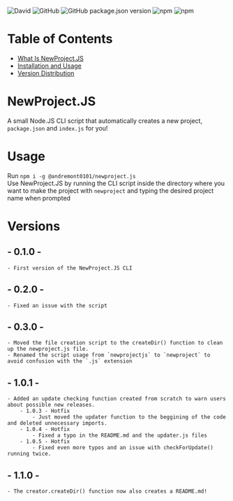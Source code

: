 ![David](https://img.shields.io/david/Link-Byte/newprojectjs?label=Dependencies&logo=node-deps)
![GitHub](https://img.shields.io/github/license/Link-Byte/newprojectjs?label=License&logo=node-license)
![GitHub package.json version](https://img.shields.io/github/package-json/v/Link-Byte/newprojectjs?label=Version&logo=project-ver)
![npm](https://img.shields.io/npm/v/node?label=Node.JS&logo=nodejs-ver)
![npm](https://img.shields.io/npm/v/npm?label=NPM&logo=npm-ver)

# Table of Contents

- [What Is NewProject.JS](#newproject.js)
- [Installation and Usage](#usage)
- [Version Distribution](#versions)


# NewProject.JS

A small Node.JS CLI script that automatically creates a new project, `package.json` and `index.js` for you!

# Usage

Run `npm i -g @andremont0101/newproject.js`\
Use NewProject.JS by running the CLI script inside the directory where you want to make the project with `newproject` and typing the desired project name when prompted

# Versions

## - 0.1.0 - 
    - First version of the NewProject.JS CLI

## - 0.2.0 - 
    - Fixed an issue with the script

## - 0.3.0 - 
    - Moved the file creation script to the createDir() function to clean up the newproject.js file.
    - Renamed the script usage from `newprojectjs` to `newproject` to avoid confusion with the `.js` extension

## - 1.0.1 - 
    - Added an update checking function created from scratch to warn users about possible new releases.
        - 1.0.3 - Hotfix
            - Just moved the updater function to the beggining of the code and deleted unnecessary imports.
        - 1.0.4 - Hotfix
            - Fixed a typo in the README.md and the updater.js files
        - 1.0.5 - Hotfix
            - Fixed even more typos and an issue with checkForUpdate() running twice.

## - 1.1.0 -
    - The creator.createDir() function now also creates a README.md!